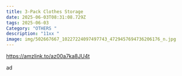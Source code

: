 ```yaml
---
title: 3-Pack Clothes Storage
date: 2025-06-03T08:31:08.729Z
tags: 2025-06-03
Category: "OTHERS "
description: "11xx "
image: img/502667667_10227224097497743_4729457694736206176_n.jpg
---
```

https://amzlink.to/az00a7ka8JU4t 

a﻿d